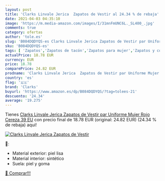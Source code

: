 ```yaml
---
layout: post
title: 'Clarks Linvale Jerica  Zapatos de Vestir al 24.34 % de rebaja'
date: 2021-04-03 04:35:10
image: 'https://m.media-amazon.com/images/I/31mnFmUNC6L._SL400_.jpg'
comments: true
category: ofertas
author: 'tole.es'
slug: 'B084DQDYQS-es Clarks Linvale Jerica Zapatos de Vestir par Uniforme Mujer...'
sku: 'B084DQDYQS-es'
tags: [ 'Zapatos','Zapatos de tacón','Zapatos para mujer','Zapatos y complementos','clarks','zapatos', ]
actualPrice: 18.78 EUR
currency: EUR
price: 18.78
comparePrice: 24.82 EUR
prodname: 'Clarks Linvale Jerica  Zapatos de Vestir par Uniforme Mujer  Rojo Cereza  39 EU'
country: 'es'
flag: '🇪🇸'
brand: 'Clarks'
buyurl: 'https://www.amazon.es/dp/B084DQDYQS/?tag=tolees-21'
descuento: '24.34'
average: '19.275'
---
```


Tienes [Clarks Linvale Jerica  Zapatos de Vestir par Uniforme Mujer  Rojo Cereza  39 EU](https://www.amazon.es/dp/B084DQDYQS/?tag=tolees-21) con precio final de  18.78 EUR (original: 24.82 EUR) (24.34 %  de rebaja) aqui!

[![Clarks Linvale Jerica  Zapatos de Vestir](https://m.media-amazon.com/images/I/31mnFmUNC6L._SL400_.jpg)](https://www.amazon.es/dp/B084DQDYQS/?tag=tolees-21)

🔎:

- Material exterior: piel lisa
- Material interior: sintético
- Suela: piel y goma

[🛒 Comprar!!!](https://www.amazon.es/dp/B084DQDYQS/?tag=tolees-21)

